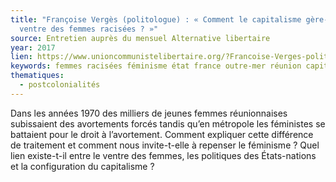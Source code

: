 ```yaml
---
title: "Françoise Vergès (politologue) : « Comment le capitalisme gère-t-il le
  ventre des femmes racisées ? »"
source: Entretien auprès du mensuel Alternative libertaire
year: 2017
lien: https://www.unioncommunistelibertaire.org/?Francoise-Verges-politologue-Comment-le-capitalisme-gere-t-il-le-ventre-des
keywords: femmes racisées féminisme état france outre-mer réunion capitalisme avortement classe sociale colonies reproduction blancs consentement corps mlf traite années 1970
thematiques:
  - postcolonialités
---
```

Dans les années 1970 des milliers de jeunes femmes ­réunionnaises subissaient des avortements forcés tandis qu’en métropole les féministes se battaient pour le droit à l’avortement. Comment expliquer cette différence de traitement et comment nous invite-t-elle à repenser le féminisme ? Quel lien existe-t-il entre le ventre des femmes, les politiques des États-nations et la configuration du capitalisme ?